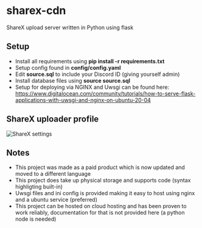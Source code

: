 # sharex-cdn
ShareX upload server written in Python using flask

## Setup
- Install all requirements using **pip install -r requirements.txt**
- Setup config found in **config/config.yaml**
- Edit **source.sql** to include your Discord ID (giving yourself admin)
- Install database files using **source source.sql**
- Setup for deploying via NGINX and Uwsgi can be found here: https://www.digitalocean.com/community/tutorials/how-to-serve-flask-applications-with-uwsgi-and-nginx-on-ubuntu-20-04

## ShareX uploader profile
![ShareX settings](https://cdn.iceyy.dev/storage/389558396195438593/ywLIyLmz7A.png)

## Notes
- This project was made as a paid product which is now updated and moved to a different language
- This project does take up physical storage and supports code (syntax highligting built-in)
- Uwsgi files and ini config is provided making it easy to host using nginx and a ubuntu service (preferred)
- This project can be hosted on cloud hosting and has been proven to work reliably, documentation for that is not provided here (a python node is needed)

